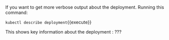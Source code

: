 If you want to get more verbose output about the deployment. Running this command:

`kubectl describe deployment`{{execute}}

This shows key information about the deployment : ???
